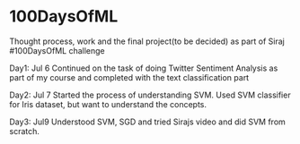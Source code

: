 # 100DaysOfML
Thought process, work and the final project(to be decided) as part of Siraj #100DaysOfML challenge

Day1: Jul 6
Continued on the task of doing Twitter Sentiment Analysis as part of my course and completed with the text classification part 

Day2: Jul 7 
Started the process of understanding SVM. Used SVM classifier for Iris dataset, but want to understand the concepts. 

Day3: Jul9
Understood SVM, SGD and tried Sirajs video and did SVM from scratch.
